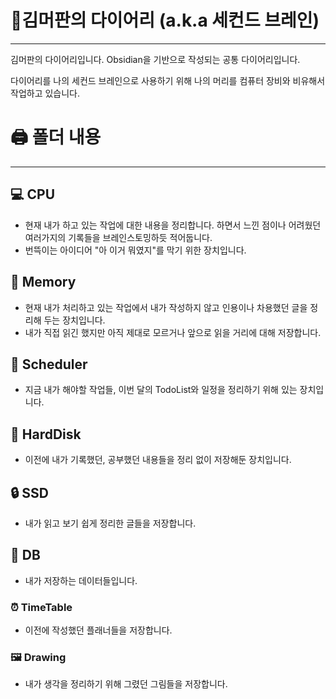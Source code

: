 # 📗김머판의 다이어리 (a.k.a 세컨드 브레인)
---
김머판의 다이어리입니다.
Obsidian을 기반으로 작성되는 공통 다이어리입니다.

다이어리를 나의 세컨드 브레인으로 사용하기 위해 나의 머리를 컴퓨터 장비와 비유해서 작업하고 있습니다.

# 🖨️ 폴더 내용
---
## 💻 CPU
* 현재 내가 하고 있는 작업에 대한 내용을 정리합니다. 하면서 느낀 점이나 어려웠던 여러가지의 기록들을 브레인스토밍하듯 적어둡니다.
* 번뜩이는 아이디어 "아 이거 뭐였지"를 막기 위한 장치입니다.

## 💾 Memory
* 현재 내가 처리하고 있는 작업에서 내가 작성하지 않고 인용이나 차용했던 글을 정리해 두는 장치입니다.
* 내가 직접 읽긴 했지만 아직 제대로 모르거나 앞으로 읽을 거리에 대해 저장합니다.

## 📅 Scheduler
* 지금 내가 해야할 작업들, 이번 달의 TodoList와 일정을 정리하기 위해 있는 장치입니다.

## 🔏 HardDisk
* 이전에 내가 기록했던, 공부했던 내용들을 정리 없이 저장해둔 장치입니다.

## 🔒 SSD
* 내가 읽고 보기 쉽게 정리한 글들을 저장합니다.

## 🏢 DB
* 내가 저장하는 데이터들입니다.

### ⏰ TimeTable
* 이전에 작성했던 플래너들을 저장합니다.

### 🖼️ Drawing
* 내가 생각을 정리하기 위해 그렸던 그림들을 저장합니다.

